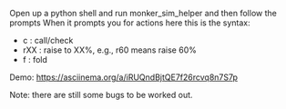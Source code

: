 Open up a python shell and run monker\_sim\_helper and then follow the prompts
When it prompts you for actions here this is the syntax:
* c   : call/check
* rXX : raise to XX%, e.g., r60 means raise 60%
* f   : fold

Demo: https://asciinema.org/a/iRUQndBjtQE7f26rcvq8n7S7p

Note: there are still some bugs to be worked out.
